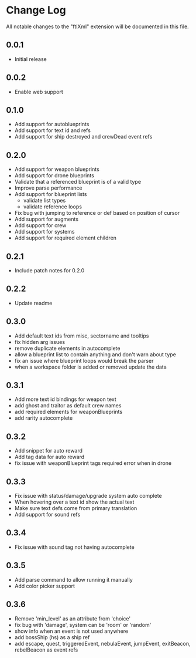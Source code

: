 # Change Log

All notable changes to the "ftlXml" extension will be documented in this file.

## 0.0.1

- Initial release

## 0.0.2

- Enable web support

## 0.1.0

- Add support for autoblueprints
- Add support for text id and refs
- Add support for ship destroyed and crewDead event refs

## 0.2.0

- Add support for weapon blueprints
- Add support for drone blueprints
- Validate that a referenced blueprint is of a valid type
- Improve parse performance
- Add support for blueprint lists
  - validate list types
  - validate reference loops
- Fix bug with jumping to reference or def based on position of cursor
- Add support for augments
- Add support for crew
- Add support for systems
- Add support for required element children

## 0.2.1 
- Include patch notes for 0.2.0

## 0.2.2
- Update readme

## 0.3.0
- Add default text ids from misc, sectorname and tooltips
- fix hidden arg issues
- remove duplicate elements in autocomplete
- allow a blueprint list to contain anything and don't warn about type
- fix an issue where blueprint loops would break the parser
- when a workspace folder is added or removed update the data

## 0.3.1
- Add more text id bindings for weapon text
- add ghost and traitor as default crew names
- add required elements for weaponBlueprints
- add rarity autocomplete

## 0.3.2
- Add snippet for auto reward
- Add tag data for auto reward
- fix issue with weaponBlueprint tags required error when in drone

## 0.3.3
- Fix issue with status/damage/upgrade system auto complete
- When hovering over a text id show the actual text
- Make sure text defs come from primary translation
- Add support for sound refs

## 0.3.4
- Fix issue with sound tag not having autocomplete

## 0.3.5
- Add parse command to allow running it manually
- Add color picker support

## 0.3.6
- Remove 'min_level' as an attribute from 'choice'
- fix bug with 'damage', system can be 'room' or 'random'
- show info when an event is not used anywhere
- add bossShip (hs) as a ship ref 
- add escape, quest, triggeredEvent, nebulaEvent, jumpEvent, exitBeacon, rebelBeacon as event refs
